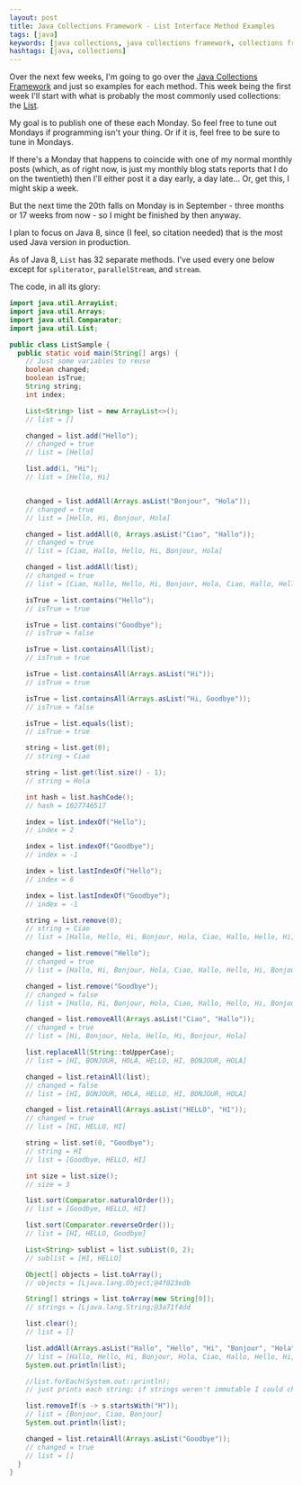 ```yaml
---
layout: post
title: Java Collections Framework - List Interface Method Examples
tags: [java]
keywords: [java collections, java collections framework, collections framework, collections, list]
hashtags: [java, collections]
---
```


Over the next few weeks, I'm going to go over the [Java Collections Framework](https://docs.oracle.com/javase/tutorial/collections/index.html) and just so examples for each method. This week being the first week I'll start with what is probably the most commonly used collections: the [List](https://docs.oracle.com/javase/8/docs/api/java/util/List.html).

My goal is to publish one of these each Monday. So feel free to tune out Mondays if programming isn't your thing. Or if it is, feel free to be sure to tune in Mondays.

If there's a Monday that happens to coincide with one of my normal monthly posts (which, as of right now, is just my monthly blog stats reports that I do on the twentieth) then I'll either post it a day early, a day late... Or, get this, I might skip a week.

But the next time the 20th falls on Monday is in September - three months or 17 weeks from now - so I might be finished by then anyway.

I plan to focus on Java 8, since (I feel, so citation needed) that is the most used Java version in production.

As of Java 8, `List` has 32 separate methods. I've used every one below except for `spliterator`, `parallelStream`, and `stream`.

The code, in all its glory:

```java
import java.util.ArrayList;
import java.util.Arrays;
import java.util.Comparator;
import java.util.List;

public class ListSample {
  public static void main(String[] args) {
    // Just some variables to reuse
    boolean changed;
    boolean isTrue;
    String string;
    int index;

    List<String> list = new ArrayList<>();
    // list = []

    changed = list.add("Hello");
    // changed = true
    // list = [Hello]

    list.add(1, "Hi");
    // list = [Hello, Hi]


    changed = list.addAll(Arrays.asList("Bonjour", "Hola"));
    // changed = true
    // list = [Hello, Hi, Bonjour, Hola]

    changed = list.addAll(0, Arrays.asList("Ciao", "Hallo"));
    // changed = true
    // list = [Ciao, Hallo, Hello, Hi, Bonjour, Hola]

    changed = list.addAll(list);
    // changed = true
    // list = [Ciao, Hallo, Hello, Hi, Bonjour, Hola, Ciao, Hallo, Hello, Hi, Bonjour, Hola]

    isTrue = list.contains("Hello");
    // isTrue = true

    isTrue = list.contains("Goodbye");
    // isTrue = false

    isTrue = list.containsAll(list);
    // isTrue = true

    isTrue = list.containsAll(Arrays.asList("Hi"));
    // isTrue = true

    isTrue = list.containsAll(Arrays.asList("Hi, Goodbye"));
    // isTrue = false

    isTrue = list.equals(list);
    // isTrue = true

    string = list.get(0);
    // string = Ciao

    string = list.get(list.size() - 1);
    // string = Hola

    int hash = list.hashCode();
    // hash = 1027746517

    index = list.indexOf("Hello");
    // index = 2

    index = list.indexOf("Goodbye");
    // index = -1

    index = list.lastIndexOf("Hello");
    // index = 8

    index = list.lastIndexOf("Goodbye");
    // index = -1

    string = list.remove(0);
    // string = Ciao
    // list = [Hallo, Hello, Hi, Bonjour, Hola, Ciao, Hallo, Hello, Hi, Bonjour, Hola]

    changed = list.remove("Hello");
    // changed = true
    // list = [Hallo, Hi, Bonjour, Hola, Ciao, Hallo, Hello, Hi, Bonjour, Hola]

    changed = list.remove("Goodbye");
    // changed = false
    // list = [Hallo, Hi, Bonjour, Hola, Ciao, Hallo, Hello, Hi, Bonjour, Hola]

    changed = list.removeAll(Arrays.asList("Ciao", "Hallo"));
    // changed = true
    // list = [Hi, Bonjour, Hola, Hello, Hi, Bonjour, Hola]

    list.replaceAll(String::toUpperCase);
    // list = [HI, BONJOUR, HOLA, HELLO, HI, BONJOUR, HOLA]

    changed = list.retainAll(list);
    // changed = false
    // list = [HI, BONJOUR, HOLA, HELLO, HI, BONJOUR, HOLA]

    changed = list.retainAll(Arrays.asList("HELLO", "HI"));
    // changed = true
    // list = [HI, HELLO, HI]

    string = list.set(0, "Goodbye");
    // string = HI
    // list = [Goodbye, HELLO, HI]

    int size = list.size();
    // size = 3

    list.sort(Comparator.naturalOrder());
    // list = [Goodbye, HELLO, HI]

    list.sort(Comparator.reverseOrder());
    // list = [HI, HELLO, Goodbye]

    List<String> sublist = list.subList(0, 2);
    // sublist = [HI, HELLO]

    Object[] objects = list.toArray();
    // objects = [Ljava.lang.Object;@4f023edb

    String[] strings = list.toArray(new String[0]);
    // strings = [Ljava.lang.String;@3a71f4dd

    list.clear();
    // list = []

    list.addAll(Arrays.asList("Hallo", "Hello", "Hi", "Bonjour", "Hola", "Ciao", "Hallo", "Hello", "Hi", "Bonjour", "Hola"));
    // list = [Hallo, Hello, Hi, Bonjour, Hola, Ciao, Hallo, Hello, Hi, Bonjour, Hola]
    System.out.println(list);

    //list.forEach(System.out::println);
    // just prints each string; if strings weren't immutable I could change them here

    list.removeIf(s -> s.startsWith("H"));
    // list = [Bonjour, Ciao, Bonjour]
    System.out.println(list);

    changed = list.retainAll(Arrays.asList("Goodbye"));
    // changed = true
    // list = []
  }
}
```